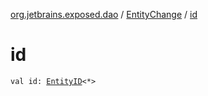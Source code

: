 [org.jetbrains.exposed.dao](../index.md) / [EntityChange](index.md) / [id](.)

# id

`val id: `[`EntityID`](../-entity-i-d/index.md)`<*>`